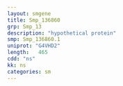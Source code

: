 ```yaml
---
layout: smgene
title: Smp_136860
grp: Smp_13
description: "hypothetical protein"
smp: Smp_136860.1
uniprot: "G4VHD2"
length:   465
cdd: "ns"
kk: ns
categories: sm
---
```


